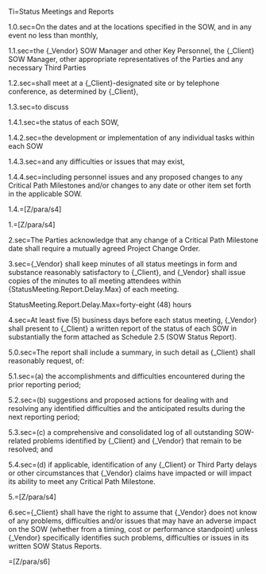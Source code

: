 Ti=Status Meetings and Reports

1.0.sec=On the dates and at the locations specified in the SOW, and in any event no less than monthly, 

1.1.sec=the {_Vendor} SOW Manager and other Key Personnel, the {_Client} SOW Manager, other appropriate representatives of the Parties and any necessary Third Parties 

1.2.sec=shall meet at a {_Client}-designated site or by telephone conference, as determined by {_Client},

1.3.sec=to discuss 

1.4.1.sec=the status of each SOW, 

1.4.2.sec=the development or implementation of any individual tasks within each SOW 

1.4.3.sec=and any difficulties or issues that may exist,

1.4.4.sec=including personnel issues and any proposed changes to any Critical Path Milestones and/or changes to any date or other item set forth in the applicable SOW. 

1.4.=[Z/para/s4]

1.=[Z/para/s4]

2.sec=The Parties acknowledge that any change of a Critical Path Milestone date shall require a mutually agreed Project Change Order. 

3.sec={_Vendor} shall keep minutes of all status meetings in form and substance reasonably satisfactory to {_Client}, and {_Vendor} shall issue copies of the minutes to all meeting attendees within {StatusMeeting.Report.Delay.Max} of each meeting. 

StatusMeeting.Report.Delay.Max=forty-eight (48) hours

4.sec=At least five (5) business days before each status meeting, {_Vendor} shall present to {_Client} a written report of the status of each SOW in substantially the form attached as Schedule 2.5 (SOW Status Report).

5.0.sec=The report shall include a summary, in such detail as {_Client} shall reasonably request, of: 

5.1.sec=(a) the accomplishments and difficulties encountered during the prior reporting period; 

5.2.sec=(b) suggestions and proposed actions for dealing with and resolving any identified difficulties and the anticipated results during the next reporting period; 

5.3.sec=(c) a comprehensive and consolidated log of all outstanding SOW-related problems identified by {_Client} and {_Vendor} that remain to be resolved; and

5.4.sec=(d) if applicable, identification of any {_Client} or Third Party delays or other circumstances that {_Vendor} claims have impacted or will impact its ability to meet any Critical Path Milestone.

5.=[Z/para/s4]

6.sec={_Client} shall have the right to assume that {_Vendor} does not know of any problems, difficulties and/or issues that may have an adverse impact on the SOW (whether from a timing, cost or performance standpoint) unless {_Vendor} specifically identifies such problems, difficulties or issues in its written SOW Status Reports.

=[Z/para/s6]
